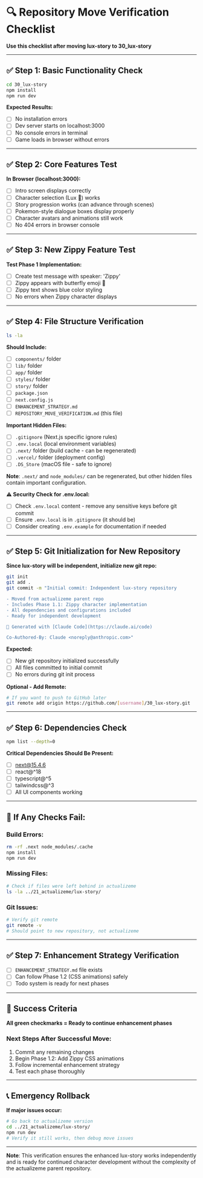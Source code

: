 # 🔍 Repository Move Verification Checklist

**Use this checklist after moving lux-story to 30_lux-story**

---

## ✅ Step 1: Basic Functionality Check
```bash
cd 30_lux-story
npm install
npm run dev
```

**Expected Results:**
- [ ] No installation errors
- [ ] Dev server starts on localhost:3000
- [ ] No console errors in terminal
- [ ] Game loads in browser without errors

---

## ✅ Step 2: Core Features Test
**In Browser (localhost:3000):**
- [ ] Intro screen displays correctly
- [ ] Character selection (Lux 🦥) works
- [ ] Story progression works (can advance through scenes)
- [ ] Pokemon-style dialogue boxes display properly
- [ ] Character avatars and animations still work
- [ ] No 404 errors in browser console

---

## ✅ Step 3: New Zippy Feature Test
**Test Phase 1 Implementation:**
- [ ] Create test message with speaker: 'Zippy'
- [ ] Zippy appears with butterfly emoji 🦋
- [ ] Zippy text shows blue color styling
- [ ] No errors when Zippy character displays

---

## ✅ Step 4: File Structure Verification
```bash
ls -la
```

**Should Include:**
- [ ] `components/` folder
- [ ] `lib/` folder
- [ ] `app/` folder
- [ ] `styles/` folder
- [ ] `story/` folder
- [ ] `package.json`
- [ ] `next.config.js`
- [ ] `ENHANCEMENT_STRATEGY.md`
- [ ] `REPOSITORY_MOVE_VERIFICATION.md` (this file)

**Important Hidden Files:**
- [ ] `.gitignore` (Next.js specific ignore rules)
- [ ] `.env.local` (local environment variables)
- [ ] `.next/` folder (build cache - can be regenerated)
- [ ] `.vercel/` folder (deployment config)
- [ ] `.DS_Store` (macOS file - safe to ignore)

**Note**: `.next/` and `node_modules/` can be regenerated, but other hidden files contain important configuration.

**⚠️ Security Check for .env.local:**
- [ ] Check `.env.local` content - remove any sensitive keys before git commit
- [ ] Ensure `.env.local` is in `.gitignore` (it should be)
- [ ] Consider creating `.env.example` for documentation if needed

---

## ✅ Step 5: Git Initialization for New Repository
**Since lux-story will be independent, initialize new git repo:**

```bash
git init
git add .
git commit -m "Initial commit: Independent lux-story repository

- Moved from actualizeme parent repo
- Includes Phase 1.1: Zippy character implementation
- All dependencies and configurations included
- Ready for independent development

🦋 Generated with [Claude Code](https://claude.ai/code)

Co-Authored-By: Claude <noreply@anthropic.com>"
```

**Expected:**
- [ ] New git repository initialized successfully
- [ ] All files committed to initial commit
- [ ] No errors during git init process

**Optional - Add Remote:**
```bash
# If you want to push to GitHub later
git remote add origin https://github.com/[username]/30_lux-story.git
```

---

## ✅ Step 6: Dependencies Check
```bash
npm list --depth=0
```

**Critical Dependencies Should Be Present:**
- [ ] next@15.4.6
- [ ] react@^18
- [ ] typescript@^5
- [ ] tailwindcss@^3
- [ ] All UI components working

---

## 🚨 If Any Checks Fail:

### Build Errors:
```bash
rm -rf .next node_modules/.cache
npm install
npm run dev
```

### Missing Files:
```bash
# Check if files were left behind in actualizeme
ls -la ../21_actualizeme/lux-story/
```

### Git Issues:
```bash
# Verify git remote
git remote -v
# Should point to new repository, not actualizeme
```

---

## ✅ Step 7: Enhancement Strategy Verification
- [ ] `ENHANCEMENT_STRATEGY.md` file exists
- [ ] Can follow Phase 1.2 (CSS animations) safely
- [ ] Todo system is ready for next phases

---

## 🎯 Success Criteria

**All green checkmarks = Ready to continue enhancement phases**

### Next Steps After Successful Move:
1. Commit any remaining changes
2. Begin Phase 1.2: Add Zippy CSS animations
3. Follow incremental enhancement strategy
4. Test each phase thoroughly

---

## 📞 Emergency Rollback

**If major issues occur:**
```bash
# Go back to actualizeme version
cd ../21_actualizeme/lux-story/
npm run dev
# Verify it still works, then debug move issues
```

---

**Note**: This verification ensures the enhanced lux-story works independently and is ready for continued character development without the complexity of the actualizeme parent repository.